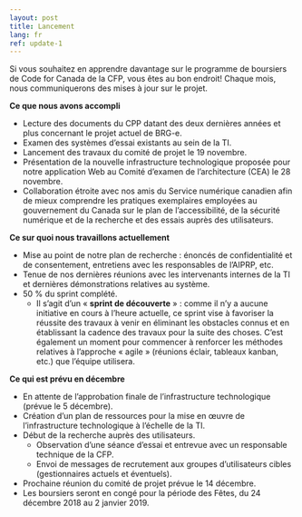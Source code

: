 ```yaml
---
layout: post
title: Lancement
lang: fr
ref: update-1
---
```


Si vous souhaitez en apprendre davantage sur le programme de boursiers de Code for Canada de la CFP, vous êtes au bon endroit! Chaque mois, nous communiquerons des mises à jour sur le projet.

**Ce que nous avons accompli**

 - Lecture des documents du CPP datant des deux dernières années et plus concernant le projet actuel de BRG-e.
 - Examen des systèmes d’essai existants au sein de la TI.
 - Lancement des travaux du comité de projet le 19 novembre.
 - Présentation de la nouvelle infrastructure technologique proposée pour notre application Web au Comité d’examen de l’architecture (CEA) le 28 novembre.
 - Collaboration étroite avec nos amis du Service numérique canadien afin de mieux comprendre les pratiques exemplaires employées au gouvernement du Canada sur le plan de l’accessibilité, de la sécurité numérique et de la recherche et des essais auprès des utilisateurs.

**Ce sur quoi nous travaillons actuellement**

 - Mise au point de notre plan de recherche : énoncés de confidentialité et de consentement, entretiens avec les responsables de l’AIPRP, etc.
 - Tenue de nos dernières réunions avec les intervenants internes de la TI et dernières démonstrations relatives au système.
 - 50 % du sprint complété.
	 - Il s’agit d’un « **sprint de découverte** » : comme il n’y a aucune initiative en cours à l’heure actuelle, ce sprint vise à favoriser la réussite des travaux à venir en éliminant les obstacles connus et en établissant la cadence des travaux pour la suite des choses. C’est également un moment pour commencer à renforcer les méthodes relatives à l’approche « agile » (réunions éclair, tableaux kanban, etc.) que l’équipe utilisera.

**Ce qui est prévu en décembre**

 - En attente de l’approbation finale de l’infrastructure technologique (prévue le 5 décembre).
 - Création d’un plan de ressources pour la mise en œuvre de l’infrastructure technologique à l’échelle de la TI.
 - Début de la recherche auprès des utilisateurs. 
	 - Observation d’une séance d’essai et entrevue avec un responsable technique de la CFP.
	 - Envoi de messages de recrutement aux groupes d’utilisateurs cibles (gestionnaires actuels et éventuels).
 - Prochaine réunion du comité de projet prévue le 14 décembre.
 - Les boursiers seront en congé pour la période des Fêtes, du 24 décembre 2018 au 2 janvier 2019.
